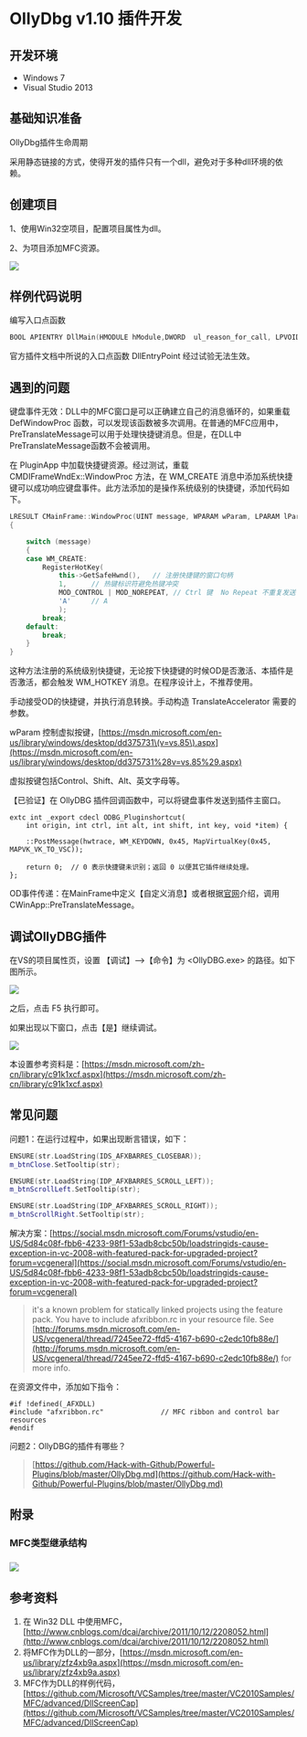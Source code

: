 # OllyDbg v1.10 插件开发

## 开发环境

* Windows 7
* Visual Studio 2013

## 基础知识准备

OllyDbg插件生命周期

采用静态链接的方式，使得开发的插件只有一个dll，避免对于多种dll环境的依赖。

## 创建项目

1、使用Win32空项目，配置项目属性为dll。

2、为项目添加MFC资源。

![](/assets/resource.png)

## 样例代码说明

编写入口点函数

```cpp
BOOL APIENTRY DllMain(HMODULE hModule,DWORD  ul_reason_for_call, LPVOID lpReserved)
```

官方插件文档中所说的入口点函数 DllEntryPoint 经过试验无法生效。

## 遇到的问题

键盘事件无效：DLL中的MFC窗口是可以正确建立自己的消息循环的，如果重载 DefWindowProc 函数，可以发现该函数被多次调用。在普通的MFC应用中，PreTranslateMessage可以用于处理快捷键消息。但是，在DLL中PreTranslateMessage函数不会被调用。

在 PluginApp 中加载快捷键资源。经过测试，重载 CMDIFrameWndEx::WindowProc 方法，在 WM\_CREATE 消息中添加系统快捷键可以成功响应键盘事件。此方法添加的是操作系统级别的快捷键，添加代码如下。

```cpp
LRESULT CMainFrame::WindowProc(UINT message, WPARAM wParam, LPARAM lParam)
{

    switch (message)
    {
    case WM_CREATE:
        RegisterHotKey(
            this->GetSafeHwnd(),   // 注册快捷键的窗口句柄
            1,      // 热键标识符避免热键冲突
            MOD_CONTROL | MOD_NOREPEAT, // Ctrl 键  No Repeat 不重复发送
            'A'     // A
            );
        break;
    default:
        break;
    }
}
```

这种方法注册的系统级别快捷键，无论按下快捷键的时候OD是否激活、本插件是否激活，都会触发 WM\_HOTKEY 消息。在程序设计上，不推荐使用。

手动接受OD的快捷键，并执行消息转换。手动构造 TranslateAccelerator 需要的参数。

wParam 控制虚拟按键，[https://msdn.microsoft.com/en-us/library/windows/desktop/dd375731\(v=vs.85\).aspx](https://msdn.microsoft.com/en-us/library/windows/desktop/dd375731%28v=vs.85%29.aspx)

虚拟按键包括Control、Shift、Alt、英文字母等。

【已验证】在 OllyDBG 插件回调函数中，可以将键盘事件发送到插件主窗口。

```
extc int _export cdecl ODBG_Pluginshortcut(
	int origin, int ctrl, int alt, int shift, int key, void *item) {

	::PostMessage(hwtrace, WM_KEYDOWN, 0x45, MapVirtualKey(0x45, MAPVK_VK_TO_VSC));
	
	return 0;  // 0 表示快捷键未识别；返回 0 以便其它插件继续处理。                    
};
```

OD事件传递：在MainFrame中定义【自定义消息】或者根据[官网](https://docs.microsoft.com/zh-cn/cpp/mfc/tn011-using-mfc-as-part-of-a-dll#winmain---dllmain "dllmain")介绍，调用 CWinApp::PreTranslateMessage。

## 调试OllyDBG插件

在VS的项目属性页，设置 【调试】--&gt;【命令】为 &lt;OllyDBG.exe&gt; 的路径。如下图所示。

![](/assets/vs-project-properties.png)

之后，点击 F5 执行即可。

如果出现以下窗口，点击【是】继续调试。

![](/assets/debug-warning.png)

本设置参考资料是：[https://msdn.microsoft.com/zh-cn/library/c91k1xcf.aspx](https://msdn.microsoft.com/zh-cn/library/c91k1xcf.aspx)

## 常见问题

问题1：在运行过程中，如果出现断言错误，如下：

```cpp
ENSURE(str.LoadString(IDS_AFXBARRES_CLOSEBAR));
m_btnClose.SetTooltip(str);

ENSURE(str.LoadString(IDP_AFXBARRES_SCROLL_LEFT));
m_btnScrollLeft.SetTooltip(str);

ENSURE(str.LoadString(IDP_AFXBARRES_SCROLL_RIGHT));
m_btnScrollRight.SetTooltip(str);
```

解决方案：[https://social.msdn.microsoft.com/Forums/vstudio/en-US/5d84c08f-fbb6-4233-98f1-53adb8cbc50b/loadstringids-cause-exception-in-vc-2008-with-featured-pack-for-upgraded-project?forum=vcgeneral](https://social.msdn.microsoft.com/Forums/vstudio/en-US/5d84c08f-fbb6-4233-98f1-53adb8cbc50b/loadstringids-cause-exception-in-vc-2008-with-featured-pack-for-upgraded-project?forum=vcgeneral)

> it's a known problem for statically linked projects using the feature pack.  You have to include afxribbon.rc in your resource file.  See [http://forums.msdn.microsoft.com/en-US/vcgeneral/thread/7245ee72-ffd5-4167-b690-c2edc10fb88e/](http://forums.msdn.microsoft.com/en-US/vcgeneral/thread/7245ee72-ffd5-4167-b690-c2edc10fb88e/) for more info.

在资源文件中，添加如下指令：

```
#if !defined(_AFXDLL)
#include "afxribbon.rc"              // MFC ribbon and control bar resources
#endif
```

问题2：OllyDBG的插件有哪些？

> [https://github.com/Hack-with-Github/Powerful-Plugins/blob/master/OllyDbg.md](https://github.com/Hack-with-Github/Powerful-Plugins/blob/master/OllyDbg.md)

## 附录

### MFC类型继承结构

### ![](/assets/class-inherit.png)

### 

### 

### 

## 参考资料

1. 在 Win32 DLL 中使用MFC，[http://www.cnblogs.com/dcai/archive/2011/10/12/2208052.html](http://www.cnblogs.com/dcai/archive/2011/10/12/2208052.html)
2. 将MFC作为DLL的一部分，[https://msdn.microsoft.com/en-us/library/zfz4xb9a.aspx](https://msdn.microsoft.com/en-us/library/zfz4xb9a.aspx)
3. MFC作为DLL的样例代码，[https://github.com/Microsoft/VCSamples/tree/master/VC2010Samples/MFC/advanced/DllScreenCap](https://github.com/Microsoft/VCSamples/tree/master/VC2010Samples/MFC/advanced/DllScreenCap)



